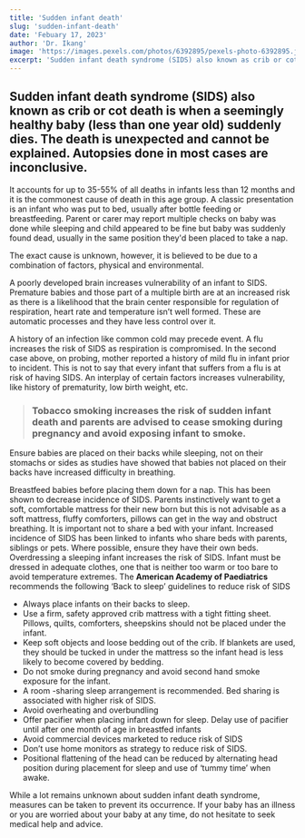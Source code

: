 ```yaml
---
title: 'Sudden infant death'
slug: 'sudden-infant-death'
date: 'Febuary 17, 2023'
author: 'Dr. Ikang'
image: 'https://images.pexels.com/photos/6392895/pexels-photo-6392895.jpeg?auto=compress&cs=tinysrgb&w=1260&h=750&dpr=1'
excerpt: 'Sudden infant death syndrome (SIDS) also known as crib or cot death...'
---
```


## Sudden infant death syndrome (SIDS) also known as crib or cot death is when a seemingly healthy baby (less than one year old) suddenly dies. The death is unexpected and cannot be explained. Autopsies done in most cases are inconclusive.

It accounts for up to 35-55% of all deaths in infants less than 12 months and it is the commonest cause of death in this age group. A classic presentation is an infant who was put to bed, usually after bottle feeding or breastfeeding. Parent or carer may report multiple checks on baby was done while sleeping and child appeared to be fine but baby was suddenly found dead, usually in the same position they'd been placed to take a nap.

The exact cause is unknown, however, it is believed to be due to a combination of factors, physical and environmental.

A poorly developed brain increases vulnerability of an infant to SIDS. Premature babies and those part of a  multiple birth are at an increased risk as there is a likelihood that the brain center responsible for regulation of respiration, heart rate and temperature isn’t well formed. These are automatic processes and they have less control over it.

A history of an infection like common cold may precede event.  A flu increases the risk of SIDS as respiration is compromised. In the second case above, on probing, mother reported a history of mild flu in infant prior to incident. This is not to say that every infant that suffers from a flu is at risk of having SIDS. An interplay of certain factors increases vulnerability, like history of prematurity, low birth weight, etc.

> ### Tobacco smoking increases the risk of sudden infant death and parents are advised to cease smoking during pregnancy and avoid exposing infant to smoke.

Ensure babies are placed on their backs while sleeping, not on their stomachs or sides as studies have showed that babies not placed on their backs have increased difficulty in breathing.


Breastfeed babies before placing them down for a nap. This has been shown to decrease incidence of SIDS.
Parents instinctively want to get a soft, comfortable mattress for their new born but this is not advisable as a soft mattress, fluffy comforters, pillows can get in the way and obstruct breathing.
It is important not to share a bed with your infant. Increased incidence of SIDS has been linked to infants who share beds with parents, siblings or pets. Where possible, ensure they have their own beds.
Overdressing a sleeping infant increases the risk of SIDS. Infant must be dressed in adequate clothes, one that is neither too warm or too bare to avoid temperature extremes.
The **American Academy of Paediatrics** recommends the following ‘Back to sleep’ guidelines to reduce risk of SIDS

- Always place infants on their backs to sleep.
- Use a firm, safety approved crib mattress with a tight fitting sheet. Pillows, quilts, comforters, sheepskins should not be placed under the infant.
- Keep soft objects and loose bedding out of the crib. If blankets are used, they should be tucked in under the mattress so the infant head is less likely to become covered by bedding.
- Do not smoke during pregnancy and avoid second hand smoke exposure for the infant.
- A room -sharing sleep arrangement is recommended. Bed sharing is associated with higher risk of SIDS.
- Avoid overheating and overbundling
- Offer pacifier when placing infant down for sleep. Delay use of pacifier until after one month of age in breastfed infants
- Avoid commercial devices marketed to reduce risk of SIDS
- Don’t use home monitors as strategy to reduce risk of SIDS.
- Positional flattening of the head can be reduced by alternating head position during placement for sleep and use of ‘tummy time’ when awake.

While a lot remains unknown about sudden infant death syndrome, measures can be taken to prevent its occurrence. If your baby has an illness or you are worried about your baby at any time, do not hesitate to seek medical help and advice.
